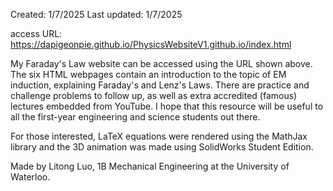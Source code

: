 Created: 1/7/2025
Last updated: 1/7/2025

access URL: https://dapigeonpie.github.io/PhysicsWebsiteV1.github.io/index.html

My Faraday's Law website can be accessed using the URL shown above. The six HTML webpages contain an introduction to the topic of EM induction, explaining Faraday's and Lenz's Laws. There are practice and challenge problems to follow up, as well as extra accredited (famous) lectures embedded from YouTube. I hope that this resource will be useful to all the first-year engineering and science students out there.

For those interested, LaTeX equations were rendered using the MathJax library and the 3D animation was made using SolidWorks Student Edition.

Made by Litong Luo, 1B Mechanical Engineering at the University of Waterloo.
